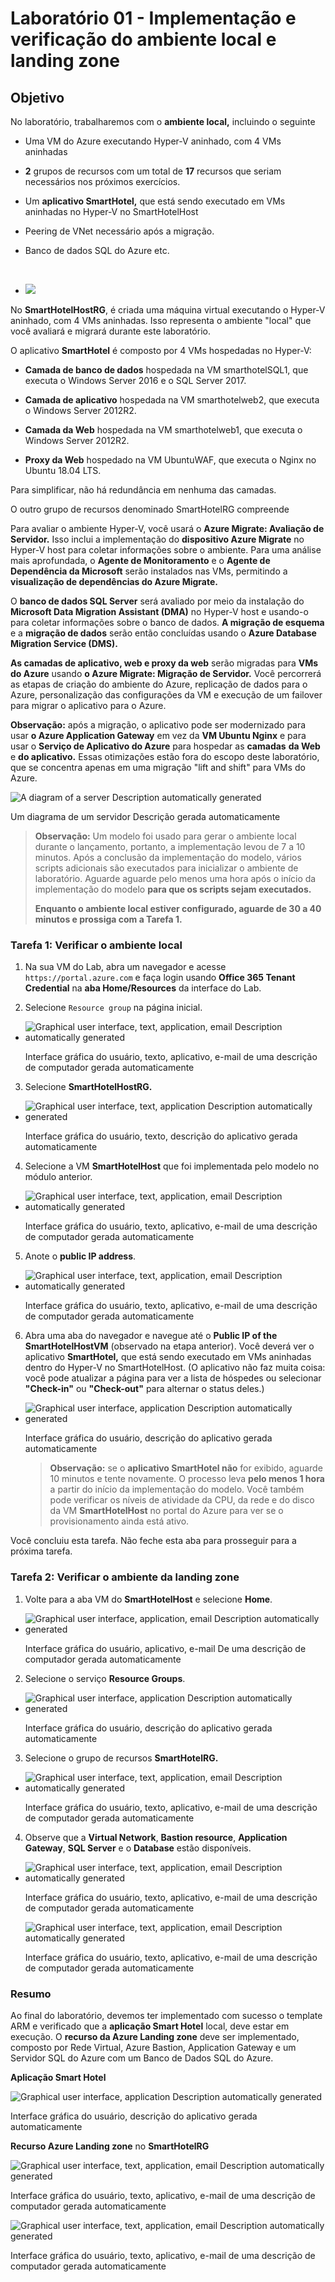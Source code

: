 # Laboratório 01 - Implementação e verificação do ambiente local e landing zone

## Objetivo

No laboratório, trabalharemos com o **ambiente local,** incluindo o
seguinte

- Uma VM do Azure executando Hyper-V aninhado, com 4 VMs aninhadas

- **2** grupos de recursos com um total de **17** recursos que seriam
  necessários nos próximos exercícios.

- Um **aplicativo SmartHotel,** que está sendo executado em VMs
  aninhadas no Hyper-V no SmartHotelHost

- Peering de VNet necessário após a migração.

- Banco de dados SQL do Azure etc.

&nbsp;

- ![](./media/image1.jpg)

No **SmartHotelHostRG**, é criada uma máquina virtual executando o
Hyper-V aninhado, com 4 VMs aninhadas. Isso representa o ambiente
"local" que você avaliará e migrará durante este laboratório.

O aplicativo **SmartHotel** é composto por 4 VMs hospedadas no Hyper-V:

- **Camada de banco de dados** hospedada na VM smarthotelSQL1, que
  executa o Windows Server 2016 e o SQL Server 2017.

- **Camada de aplicativo** hospedada na VM smarthotelweb2, que executa o
  Windows Server 2012R2.

- **Camada da Web** hospedada na VM smarthotelweb1, que executa o
  Windows Server 2012R2.

- **Proxy da Web** hospedado na VM UbuntuWAF, que executa o Nginx no
  Ubuntu 18.04 LTS.

Para simplificar, não há redundância em nenhuma das camadas.

O outro grupo de recursos denominado SmartHotelRG compreende

Para avaliar o ambiente Hyper-V, você usará o **Azure Migrate: Avaliação
de Servidor.** Isso inclui a implementação do **dispositivo Azure
Migrate** no Hyper-V host para coletar informações sobre o ambiente.
Para uma análise mais aprofundada, o **Agente de Monitoramento** e o
**Agente de Dependência da Microsoft** serão instalados nas VMs,
permitindo a **visualização de dependências do Azure Migrate.**

O **banco de dados SQL Server** será avaliado por meio da instalação do
**Microsoft Data Migration Assistant (DMA)** no Hyper-V host e usando-o
para coletar informações sobre o banco de dados. **A migração de
esquema** e a **migração de dados** serão então concluídas usando o
**Azure Database Migration Service (DMS).**

**As camadas de aplicativo, web e proxy da web** serão migradas para
**VMs do Azure** usando **o Azure Migrate: Migração de Servidor.** Você
percorrerá as etapas de criação do ambiente do Azure, replicação de
dados para o Azure, personalização das configurações da VM e execução de
um failover para migrar o aplicativo para o Azure.

**Observação:** após a migração, o aplicativo pode ser modernizado para
usar **o Azure Application Gateway** em vez da **VM Ubuntu Nginx** e
para usar o **Serviço de Aplicativo do Azure** para hospedar as
**camadas** **da Web** e **do aplicativo.** Essas otimizações estão fora
do escopo deste laboratório, que se concentra apenas em uma migração
"lift and shift" para VMs do Azure.

![A diagram of a server Description automatically
generated](./media/image2.jpg)

Um diagrama de um servidor Descrição gerada automaticamente

> **Observação:** Um modelo foi usado para gerar o ambiente local
> durante o lançamento, portanto, a implementação levou de 7 a 10
> minutos. Após a conclusão da implementação do modelo, vários scripts
> adicionais são executados para inicializar o ambiente de laboratório.
> Aguarde aguarde pelo menos uma hora após o início da implementação do
> modelo **para que os scripts sejam executados.**
>
> **Enquanto o ambiente local estiver configurado, aguarde de 30 a 40
> minutos e prossiga com a Tarefa 1.**

### Tarefa 1: Verificar o ambiente local

1.  Na sua VM do Lab, abra um navegador e acesse
    `https://portal.azure.com` e faça login usando **Office 365 Tenant
    Credential** na **aba Home/Resources** da interface do Lab.

2.  Selecione `Resource group` na página inicial.

- ![Graphical user interface, text, application, email Description
  automatically generated](./media/image3.png)

  Interface gráfica do usuário, texto, aplicativo, e-mail de uma
  descrição de computador gerada automaticamente

3.  Selecione **SmartHotelHostRG.**

- ![Graphical user interface, text, application Description
  automatically generated](./media/image4.png)

  Interface gráfica do usuário, texto, descrição do aplicativo gerada
  automaticamente

4.  Selecione a VM **SmartHotelHost** que foi implementada pelo modelo
    no módulo anterior.

- ![Graphical user interface, text, application, email Description
  automatically generated](./media/image5.png)

  Interface gráfica do usuário, texto, aplicativo, e-mail de uma
  descrição de computador gerada automaticamente

5.  Anote o **public IP address**.

- ![Graphical user interface, text, application, email Description
  automatically generated](./media/image6.png)

  Interface gráfica do usuário, texto, aplicativo, e-mail de uma
  descrição de computador gerada automaticamente

6.  Abra uma aba do navegador e navegue até o **Public IP of the
    SmartHotelHostVM** (observado na etapa anterior). Você deverá ver o
    aplicativo **SmartHotel,** que está sendo executado em VMs aninhadas
    dentro do Hyper-V no SmartHotelHost. (O aplicativo não faz muita
    coisa: você pode atualizar a página para ver a lista de hóspedes ou
    selecionar **"Check-in"** ou **"Check-out"** para alternar o status
    deles.)

- ![Graphical user interface, application Description automatically
  generated](./media/image7.png)

  Interface gráfica do usuário, descrição do aplicativo gerada
  automaticamente

  > **Observação:** se o **aplicativo SmartHotel não** for exibido,
  > aguarde 10 minutos e tente novamente. O processo leva **pelo menos 1
  > hora** a partir do início da implementação do modelo. Você também
  > pode verificar os níveis de atividade da CPU, da rede e do disco da
  > VM **SmartHotelHost** no portal do Azure para ver se o
  > provisionamento ainda está ativo.

Você concluiu esta tarefa. Não feche esta aba para prosseguir para a
próxima tarefa.

### Tarefa 2: Verificar o ambiente da **landing zone**

1.  Volte para a aba VM do **SmartHotelHost** e selecione **Home**.

- ![Graphical user interface, application, email Description
  automatically generated](./media/image8.png)

  Interface gráfica do usuário, aplicativo, e-mail De uma descrição de
  computador gerada automaticamente

2.  Selecione o serviço **Resource Groups**.

- ![Graphical user interface, application Description automatically
  generated](./media/image9.png)

  Interface gráfica do usuário, descrição do aplicativo gerada
  automaticamente

3.  Selecione o grupo de recursos **SmartHotelRG.**

- ![Graphical user interface, text, application, email Description
  automatically generated](./media/image10.png)

  Interface gráfica do usuário, texto, aplicativo, e-mail de uma
  descrição de computador gerada automaticamente

4.  Observe que a **Virtual Network**, **Bastion
    resource**, **Application Gateway**, **SQL Server** e o **Database**
    estão disponíveis.

- ![Graphical user interface, text, application, email Description
  automatically generated](./media/image11.png)

  Interface gráfica do usuário, texto, aplicativo, e-mail de uma
  descrição de computador gerada automaticamente

  ![Graphical user interface, text, application, email Description
  automatically generated](./media/image12.png)

  Interface gráfica do usuário, texto, aplicativo, e-mail de uma
  descrição de computador gerada automaticamente

### Resumo

Ao final do laboratório, devemos ter implementado com sucesso o template
ARM e verificado que a **aplicação Smart Hotel** local, deve estar em
execução. O **recurso da Azure Landing zone** deve ser implementado,
composto por Rede Virtual, Azure Bastion, Application Gateway e um
Servidor SQL do Azure com um Banco de Dados SQL do Azure.

**Aplicação Smart Hotel**

![Graphical user interface, application Description automatically
generated](./media/image13.png)

Interface gráfica do usuário, descrição do aplicativo gerada
automaticamente

**Recurso Azure Landing zone** no **SmartHotelRG**

![Graphical user interface, text, application, email Description
automatically generated](./media/image11.png)

Interface gráfica do usuário, texto, aplicativo, e-mail de uma descrição
de computador gerada automaticamente

![Graphical user interface, text, application, email Description
automatically generated](./media/image12.png)

Interface gráfica do usuário, texto, aplicativo, e-mail de uma descrição
de computador gerada automaticamente
